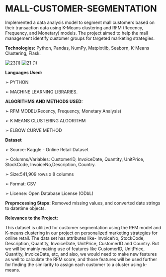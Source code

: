 # MALL-CUSTOMER-SEGMENTATION

Implemented a data analysis model to segment mall customers based on their transaction data using K-Means clustering and RFM (Recency, Frequency, and Monetary) models. The project aimed to help the mall management identify customer groups for targeted marketing strategies.

**Technologies:** Python, Pandas, NumPy, Matplotlib, Seaborn, K-Means Clustering, Flask.

![23(1)](https://github.com/user-attachments/assets/659ababc-3684-469d-9426-526d60e3c4f0)
![21 (1)](https://github.com/user-attachments/assets/916d3d34-d78c-4f1a-bdab-b5f619d6ec89)

**Languages Used:**

➢ PYTHON

➢ MACHINE LEARNING LIBRARIES.

**ALGORITHMS AND METHODS USED:**

➢ RFM MODEL(Recency, Frequency, Monetary Analysis)

➢ K MEANS CLUSTERING ALGORITHM

➢ ELBOW CURVE METHOD

**Dataset**

➢ Source: Kaggle - Online Retail Dataset

➢ Columns/Variables: CustomerID, InvoiceDate, Quantity, UnitPrice, StockCode, InvoiceNo,Description, Country.

➢ Size:541,909 rows x 8 columns

➢ Format: CSV

➢ License: Open Database License (ODbL)

**Preprocessing Steps:** Removed missing values, and converted date strings to datetime objects.

**Relevance to the Project:**

This dataset is utilized for customer segmentation using the RFM model and K-means clustering in our project on personalized marketing strategies for online retail. The data set has attributes like- InvoiceNo, StockCode, Description, Quantity, InvoiceDate, UnitPrice, CustomerID and Country. But we will be mainly making use of features like CustomerID, UnitPrice, Quantity, InvoiceDate, etc, and also, we would need to make new features as well to calculate the RFM score, and those features will be used further for finding the similarity to assign each customer to a cluster using k-means.
